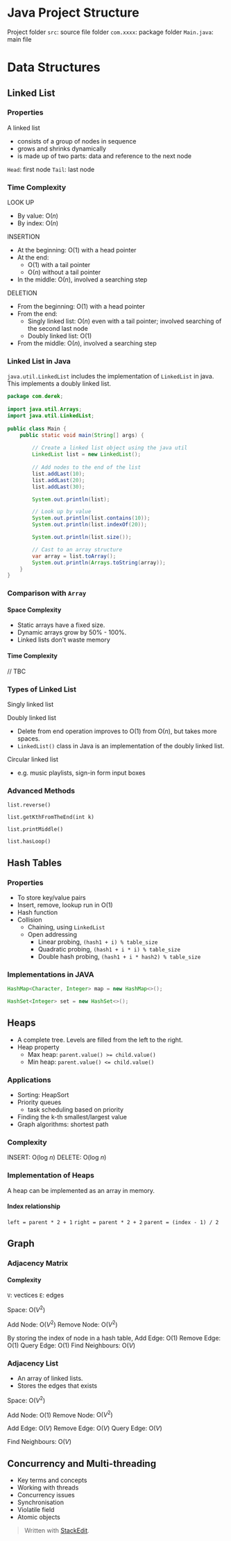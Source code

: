 
# Java Project Structure

Project folder
`src`: source file folder
`com.xxxx`: package folder
`Main.java`: main file


# Data Structures

## Linked List

### Properties

A linked list

- consists of a group of nodes in sequence
 - grows and shrinks dynamically
 - is made up of two parts: data and reference to the next node
 
 `Head`: first node
 `Tail`: last node
 
 ### Time Complexity

LOOK UP
- By value: $\text{O}(n)$
- By index: $\text{O}(n)$

INSERTION
- At the beginning: $\text{O}(1)$ with a head pointer
- At the end: 
	- $\text{O}(1)$ with a tail pointer
	- $\text{O}(n)$ without a tail pointer
- In the middle: $\text{O}(n)$, involved a searching step

DELETION
- From the beginning: $\text{O}(1)$ with a head pointer
- From the end: 
	- Singly linked list: $\text{O}(n)$ even with a tail pointer; involved searching of the second last node
	- Doubly linked list: $\text{O}(1)$
- From the middle: $\text{O}(n)$, involved a searching step


### Linked List in Java

`java.util.LinkedList` includes the implementation of `LinkedList` in java. This implements a doubly linked list.

```java
package com.derek;  
  
import java.util.Arrays;  
import java.util.LinkedList;  
  
public class Main {  
	public static void main(String[] args) {  
		
		// Create a linked list object using the java util  
		LinkedList list = new LinkedList();  
		
		// Add nodes to the end of the list  
		list.addLast(10);  
		list.addLast(20);  
		list.addLast(30);  

		System.out.println(list);  

		// Look up by value  
		System.out.println(list.contains(10));  
		System.out.println(list.indexOf(20));  

		System.out.println(list.size());  

		// Cast to an array structure  
		var array = list.toArray();  
		System.out.println(Arrays.toString(array));  
	}  
}
```

### Comparison with `Array`

#### Space Complexity

- Static arrays have a fixed size.
- Dynamic arrays grow by 50% - 100%.
- Linked lists don't waste memory


#### Time Complexity

// TBC

### Types of Linked List

Singly linked list

Doubly linked list

- Delete from end operation improves to $\text{O}(1)$ from $\text{O}(n)$, but takes more spaces.
- `LinkedList()` class in Java is an implementation of the doubly linked list.

Circular linked list

- e.g. music playlists, sign-in form input boxes


### Advanced Methods

`list.reverse()`

`list.getKthFromTheEnd(int k)`

`list.printMiddle()`

`list.hasLoop()`


## Hash Tables

### Properties

- To store key/value pairs
- Insert, remove, lookup run in $\text{O}(1)$
- Hash function
- Collision
	- Chaining, using `LinkedList`
	- Open addressing
		- Linear probing, `(hash1 + i) % table_size`
		- Quadratic probing, `(hash1 + i * i) % table_size`
		- Double hash probing, `(hash1 + i * hash2) % table_size`

### Implementations in JAVA

```java
HashMap<Character, Integer> map = new HashMap<>();
```

```java
HashSet<Integer> set = new HashSet<>();
```


## Heaps

- A complete tree. Levels are filled from the left to the right.
- Heap property
	- Max heap: `parent.value() >= child.value()`
	- Min heap: `parent.value() <= child.value()`

### Applications

- Sorting: HeapSort
- Priority queues
	- task scheduling based on priority
- Finding the k-th smallest/largest value
- Graph algorithms: shortest path



### Complexity

INSERT: $\text{O}(\text{log} \ n)$
DELETE: $\text{O}(\text{log}\  n)$

### Implementation of Heaps

A heap can be implemented as an array in memory.

#### Index relationship
`left = parent * 2 + 1`
`right = parent * 2 + 2`
`parent = (index - 1) / 2`




## Graph

### Adjacency Matrix

#### Complexity

`V`: vectices
`E`: edges

Space: $\text{O}(V^2)$

Add Node: $\text{O}(V^2)$
Remove Node: $\text{O}(V^2)$

By storing the index of node in a hash table, 
Add Edge: $\text{O}(1)$
Remove Edge: $\text{O}(1)$
Query Edge: $\text{O}(1)$
Find Neighbours: $\text{O}(V)$


### Adjacency List

- An array of linked lists.
- Stores the edges that exists

Space: $\text{O}(V^2)$

Add Node: $\text{O}(1)$
Remove Node: $\text{O}(V^2)$

Add Edge: $\text{O}(V)$
Remove Edge:  $\text{O}(V)$
Query Edge:  $\text{O}(V)$

Find Neighbours:  $\text{O}(V)$


## Concurrency and Multi-threading

- Key terms and concepts
- Working with threads
- Concurrency issues
- Synchronisation
- Violatile field
- Atomic objects


















> Written with [StackEdit](https://stackedit.io/).
<!--stackedit_data:
eyJoaXN0b3J5IjpbMjEzNDU4MjE4NywtMTIzNjIwMjc1OSwxNj
IwNjkzNTEsNTYyMTUzMTE3LC0xMDg0NjA4MDk3LC02NDY4NTMy
NzEsODA5NTEzNDk5LC0xMzIyOTE1MzQ5LDE2Nzg4OTA3MzgsLT
Q4NzMyMzUzOCw2NTM5MDM5ODYsMTA0MzIyMjYxMSwxMjAzMzQ3
MDI4LC0xMjg2MDgxMDMzLC0xMjg2MDgxMDMzLDEwMjA2MDk3MD
ksMTA4ODAxNjcwMiw5OTM4NTgzMzQsNjE5Nzk5MzE2LDMyMTI0
NzMwNF19
-->